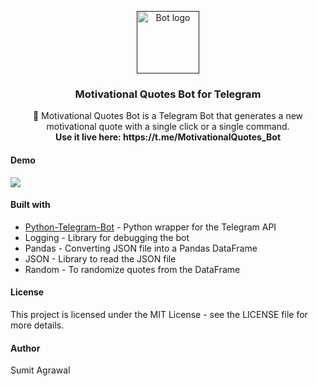 <p align="center">
  <a href="" rel="noopener">
 <img src="https://i.imgur.com/2BSc2O0.png" alt="Bot logo" height = "100" weight = "100"></a>
</p>

<h3 align="center">Motivational Quotes Bot for Telegram</h3>

<p align="center"> 🤖 Motivational Quotes Bot is a Telegram Bot that generates a new motivational quote with a single click or a single command.
    <br> 
  <b>Use it live here: https://t.me/MotivationalQuotes_Bot</b>
</p>

<h4> Demo </h4>

<img src = "https://i.imgur.com/A0DGCS8.gif">

<h4> Built with </h4>

* [Python-Telegram-Bot](https://python-telegram-bot.org/) - Python wrapper for the Telegram API
* Logging - Library for debugging the bot
* Pandas - Converting JSON file into a Pandas DataFrame
* JSON - Library to read the JSON file
* Random - To randomize quotes from the DataFrame

<h4> License </h4>

This project is licensed under the MIT License - see the LICENSE file for more details.

<h4> Author </h4>

Sumit Agrawal
